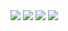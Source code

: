 <img src="https://sonarcloud.io/api/project_badges/quality_gate?project=cb-test">

<img src="https://sonarcloud.io/api/project_badges/measure?project=cb-test&metric=bugs">

<img src="https://sonarcloud.io/api/project_badges/measure?project=cb-test&metric=code_smells">

<img src="https://sonarcloud.io/api/project_badges/measure?project=cb-test&metric=coverage">

<img scr="https://sonarcloud.io/api/project_badges/measure?project=cb-test&metric=duplicated_lines_density">
